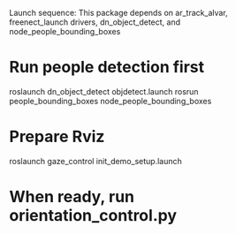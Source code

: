 Launch sequence:
This package depends on 
ar_track_alvar, freenect_launch drivers, dn_object_detect, and node_people_bounding_boxes

# Run people detection first
roslaunch dn_object_detect objdetect.launch
rosrun people_bounding_boxes node_people_bounding_boxes 

# Prepare Rviz
roslaunch gaze_control init_demo_setup.launch

# When ready, run orientation_control.py
